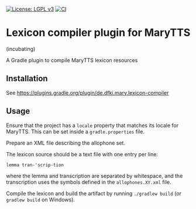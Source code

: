 [![License: LGPL v3](https://img.shields.io/badge/License-LGPL%20v3-blue.svg)](https://www.gnu.org/licenses/lgpl-3.0)
[![CI](https://github.com/marytts/gradle-marytts-lexicon-compiler-plugin/actions/workflows/main.yml/badge.svg)](https://github.com/marytts/gradle-marytts-lexicon-compiler-plugin/actions/workflows/main.yml)

Lexicon compiler plugin for MaryTTS
===================================
(incubating)

A Gradle plugin to compile MaryTTS lexicon resources

Installation
------------

See https://plugins.gradle.org/plugin/de.dfki.mary.lexicon-compiler

Usage
-----

Ensure that the project has a `locale` property that matches its locale for MaryTTS.
This can be set inside a `gradle.properties` file.

Prepare an XML file describing the allophone set.

The lexicon source should be a text file with one entry per line:
```
lemma tran-'scrip-tion
```
where the lemma and transcription are separated by whitespace, and the transcription uses the symbols defined in the `allophones.XY.xml` file.

Compile the lexicon and build the artifact by running `./gradlew build` (or `gradlew build` on Windows).
